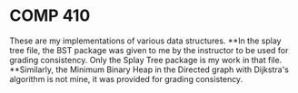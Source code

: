 # COMP 410
These are my implementations of various data structures.
**In the splay tree file, the BST package was given to me by the instructor to be used for grading consistency.  Only the Splay Tree package is my work in that file.
**Similarly, the Minimum Binary Heap in the Directed graph with Dijkstra's algorithm is not mine, it was provided for grading consistency.

